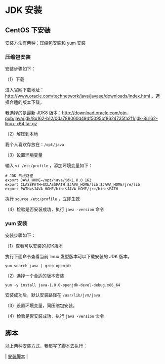# JDK 安装

## CentOS 下安装

安装方法有两种：压缩包安装和 yum 安装

### 压缩包安装

安装步骤如下：

（1）下载

进入官网下载地址：http://www.oracle.com/technetwork/java/javase/downloads/index.html ，选择合适的版本下载。

我选择的是最新 JDK8 版本：http://download.oracle.com/otn-pub/java/jdk/8u162-b12/0da788060d494f5095bf8624735fa2f1/jdk-8u162-linux-x64.tar.gz

（2）解压到本地

我个人喜欢存放在：`/opt/java`

（3）设置环境变量

输入 `vi /etc/profile` ，添加环境变量如下：

```
# JDK 的根路径
export JAVA_HOME=/opt/java/jdk1.8.0_162
export CLASSPATH=$CLASSPATH:$JAVA_HOME/lib:$JAVA_HOME/jre/lib
export PATH=$JAVA_HOME/bin:$JAVA_HOME/jre/bin:$PATH
```

执行 `source /etc/profile` ，立即生效

（4）检验是否安装成功，执行 `java -version` 命令

### yum 安装

安装步骤如下：

（1）查看可以安装的JDK版本

执行下面命令查看当前 linux 发型版本可以下载安装的 JDK 版本。

```
yum search java | grep openjdk
```

（2）选择一个合适的版本安装

```
yum -y install java-1.8.0-openjdk-devel-debug.x86_64
```

安装成功后，默认安装路径在 `/usr/lib/jvm/java`

（3）设置环境变量，同压缩包安装。

（4）检验是否安装成功，执行 `java -version` 命令

## 脚本

以上两种安装方式，我都写了脚本去执行：

| [安装脚本](https://github.com/dunwu/linux/tree/master/codes/deploy/tool/jdk) |
